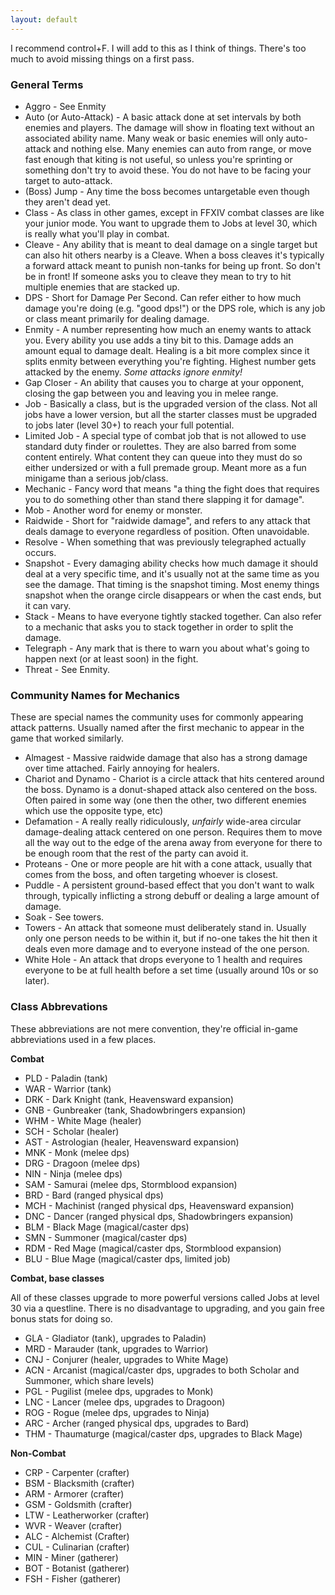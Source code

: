 ```yaml
---
layout: default
---
```


I recommend control+F. I will add to this as I think of things. There's too much to avoid missing things on a first pass.

### General Terms

* Aggro - See Enmity
* Auto (or Auto-Attack) - A basic attack done at set intervals by both enemies and players. The damage will show in floating text without an associated ability name. Many weak or basic enemies will only auto-attack and nothing else. Many enemies can auto from range, or move fast enough that kiting is not useful, so unless you're sprinting or something don't try to avoid these. You do not have to be facing your target to auto-attack.
* (Boss) Jump - Any time the boss becomes untargetable even though they aren't dead yet. 
* Class - As class in other games, except in FFXIV combat classes are like your junior mode. You want to upgrade them to Jobs at level 30, which is really what you'll play in combat.
* Cleave - Any ability that is meant to deal damage on a single target but can also hit others nearby is a Cleave. When a boss cleaves it's typically a forward attack meant to punish non-tanks for being up front. So don't be in front! If someone asks you to cleave they mean to try to hit multiple enemies that are stacked up.
* DPS - Short for Damage Per Second. Can refer either to how much damage you're doing (e.g. "good dps!") or the DPS role, which is any job or class meant primarily for dealing damage.
* Enmity - A number representing how much an enemy wants to attack you. Every ability you use adds a tiny bit to this. Damage adds an amount equal to damage dealt. Healing is a bit more complex since it splits enmity between everything you're fighting. Highest number gets attacked by the enemy. _Some attacks ignore enmity!_
* Gap Closer - An ability that causes you to charge at your opponent, closing the gap between you and leaving you in melee range.
* Job - Basically a class, but is the upgraded version of the class. Not all jobs have a lower version, but all the starter classes must be upgraded to jobs later (level 30+) to reach your full potential.
* Limited Job - A special type of combat job that is not allowed to use standard duty finder or roulettes. They are also barred from some content entirely. What content they can queue into they must do so either undersized or with a full premade group. Meant more as a fun minigame than a serious job/class.
* Mechanic - Fancy word that means "a thing the fight does that requires you to do something other than stand there slapping it for damage". 
* Mob - Another word for enemy or monster.
* Raidwide - Short for "raidwide damage", and refers to any attack that deals damage to everyone regardless of position. Often unavoidable.
* Resolve - When something that was previously telegraphed actually occurs.
* Snapshot - Every damaging ability checks how much damage it should deal at a very specific time, and it's usually not at the same time as you see the damage. That timing is the snapshot timing. Most enemy things snapshot when the orange circle disappears or when the cast ends, but it can vary.
* Stack - Means to have everyone tightly stacked together. Can also refer to a mechanic that asks you to stack together in order to split the damage.
* Telegraph - Any mark that is there to warn you about what's going to happen next (or at least soon) in the fight.
* Threat - See Enmity.

### Community Names for Mechanics
These are special names the community uses for commonly appearing attack patterns. Usually named after the first mechanic to appear in the game that worked similarly.

* Almagest - Massive raidwide damage that also has a strong damage over time attached. Fairly annoying for healers.
* Chariot and Dynamo - Chariot is a circle attack that hits centered around the boss. Dynamo is a donut-shaped attack also centered on the boss. Often paired in some way (one then the other, two different enemies which use the opposite type, etc)
* Defamation - A really really ridiculously, _unfairly_ wide-area circular damage-dealing attack centered on one person. Requires them to move all the way out to the edge of the arena away from everyone for there to be enough room that the rest of the party can avoid it.
* Proteans - One or more people are hit with a cone attack, usually that comes from the boss, and often targeting whoever is closest.
* Puddle - A persistent ground-based effect that you don't want to walk through, typically inflicting a strong debuff or dealing a large amount of damage.
* Soak - See towers.
* Towers - An attack that someone must deliberately stand in. Usually only one person needs to be within it, but if no-one takes the hit then it deals even more damage and to everyone instead of the one person.
* White Hole - An attack that drops everyone to 1 health and requires everyone to be at full health before a set time (usually around 10s or so later).

### Class Abbrevations
These abbreviations are not mere convention, they're official in-game abbreviations used in a few places.

**Combat**
* PLD - Paladin (tank)
* WAR - Warrior (tank)
* DRK - Dark Knight (tank, Heavensward expansion)
* GNB - Gunbreaker (tank, Shadowbringers expansion)
* WHM - White Mage (healer)
* SCH - Scholar (healer)
* AST - Astrologian (healer, Heavensward expansion)
* MNK - Monk (melee dps)
* DRG - Dragoon (melee dps)
* NIN - Ninja (melee dps)
* SAM - Samurai (melee dps, Stormblood expansion)
* BRD - Bard (ranged physical dps)
* MCH - Machinist (ranged physical dps, Heavensward expansion)
* DNC - Dancer (ranged physical dps, Shadowbringers expansion)
* BLM - Black Mage (magical/caster dps)
* SMN - Summoner (magical/caster dps)
* RDM - Red Mage (magical/caster dps, Stormblood expansion)
* BLU - Blue Mage (magical/caster dps, limited job)

**Combat, base classes**

All of these classes upgrade to more powerful versions called Jobs at level 30 via a questline. There is no disadvantage to upgrading, and you gain free bonus stats for doing so.
* GLA - Gladiator (tank), upgrades to Paladin)
* MRD - Marauder (tank, upgrades to Warrior)
* CNJ - Conjurer (healer, upgrades to White Mage)
* ACN - Arcanist (magical/caster dps, upgrades to both Scholar and Summoner, which share levels)
* PGL - Pugilist (melee dps, upgrades to Monk)
* LNC - Lancer (melee dps, upgrades to Dragoon)
* ROG - Rogue (melee dps, upgrades to Ninja)
* ARC - Archer (ranged physical dps, upgrades to Bard)
* THM - Thaumaturge (magical/caster dps, upgrades to Black Mage)

**Non-Combat**
* CRP - Carpenter (crafter)
* BSM - Blacksmith (crafter)
* ARM - Armorer (crafter)
* GSM - Goldsmith (crafter)
* LTW - Leatherworker (crafter)
* WVR - Weaver (crafter)
* ALC - Alchemist (Crafter)
* CUL - Culinarian (crafter)
* MIN - Miner (gatherer)
* BOT - Botanist (gatherer)
* FSH - Fisher (gatherer)